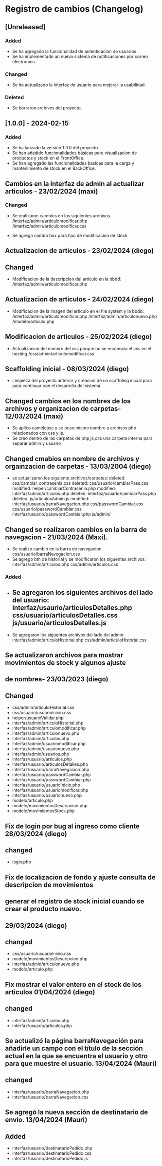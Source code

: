 # Registro de cambios (Changelog)

## [Unreleased]

### Added
- Se ha agregado la funcionalidad de autenticación de usuarios.
- Se ha implementado un nuevo sistema de notificaciones por correo electrónico.

### Changed
- Se ha actualizado la interfaz de usuario para mejorar la usabilidad.  

### Deleted
- Se borraron archivos del proyecto.

## [1.0.0] - 2024-02-15

### Added
- Se ha lanzado la versión 1.0.0 del proyecto.
- Se han añadido funcionalidades básicas para visualizacion de productos y stock en el FrontOffice.
- Se han agregado las funcionalidades basicas para la carga y mantenimiento de stock en el BackOffice. 


## Cambios en la interfaz de admin al actualizar articulos - 23/02/2024 (maxi)

### Changed
- Se realizaron cambios en los siguientes archivos. 
    /interfaz/admin/articulomodificar.php
    /interfaz/admin/articulomodificar.css

- Se agrego combo box para tipo de modificacion de stock

## Actualizacion de articulos - 23/02/2024 (diego)

## Changed
- Modificacion de la descripcion del articulo en la bbdd:
    /interfaz/admin/articulomodificar.php

## Actualizacion de articulos - 24/02/2024 (diego)
- Modificacion de la imagen del articulo en el file system y la bbdd:
    /interfaz/admin/articulomodificar.php
    /interfaz/admin/articulonuevo.php
    /modelo/articulo.php

## Modificacion de articulos - 25/02/2024 (diego)
- Actualizacion del nombre del css porque no se reconocia el css en el hosting
    /css/admin/articulomodificar.css

## Scaffolding inicial - 08/03/2024 (diego)
- Limpieza del proyecto anterior y creacion de un scaffoling inicial para 
para continuar con el desarrollo del sistema.

## Changed cambios en los nombres de los archivos y organizacion de carpetas- 12/03/2024 (maxi)
- Se aplico camelcase y se puso mismo nombre a archivos php relacionados con css y js.
- Se creo dentro de las carpetas de php,js,css una carpeta interna para separar admin y usuario

## Changed cmabios en nombre de archivos y orgainzacion de carpetas - 13/03/2004 (diego)
- se actualizaron los siguiente archivos/carpetas:
    deleted:    css/cambiar_contrasenia.css
    deleted:    css/usuario/cambiarPass.css
    modified:   helper/cambiarContrasenia.php
    modified:   interfaz/admin/articulos.php
    deleted:    interfaz/usuario/cambiarPass.php
    deleted:    js/articulosAdmin.js
    modified:   interfaz/usuario/barraNavegacion.php
    css/passwordCambiar.css
    css/usuario/passwordCambiar.css
    interfaz/usuario/passwordCambiar.php
    js/admin/

## Changed se realizaron cambios en la barra de navegacion - 21/03/2024 (Maxi).
- Se realizo cambio en la barra de navegacion. 
    css/usuario/barraNavegacion.css
- Se agrego btn de historial y se modificaron los siguentes archivos:
    interfaz/admin/articulos.php
    css/admin/articulos.css
    
### Added
- Se agregaron los siguientes archivos del lado del usuario:
    interfaz/usaurio/articulosDetalles.php
    css/usuario/articulosDetalles.css
    js/usuario/articulosDetalles.js
    ------------------------------
- Se agregaron los siguentes archivos del lado del admin:
    interfaz/admin/articuloHistorial.php
    css/admin/articuloHistorial.css

## Se actualizaron archivos para mostrar movimientos de stock y algunos ajuste
## de nombres- 23/03/2023 (diego)
## Changed 
-   css/admin/articuloHistorial.css
-   css/usuario/usuarioInicio.css
-   helper/usuarioValidar.php
-   interfaz/admin/articuloHistorial.php
-   interfaz/admin/articulomodificar.php
-   interfaz/admin/articulonuevo.php
-   interfaz/admin/articulos.php
-   interfaz/admin/usuariomodificar.php
-   interfaz/admin/usuarionuevo.php
-   interfaz/admin/usuarios.php
-   interfaz/usuario/articulos.php
-   interfaz/usuario/articulosDetalles.php
-   interfaz/usuario/barraNavegacion.php
-   interfaz/usuario/passwordCambiar.php
-   interfaz/usuario/passwordCambiar.php
-   interfaz/usuario/usuarioInicio.php
-   interfaz/usuario/usuariomodificar.php
-   interfaz/usuario/usuarionuevo.php
-   modelo/articulo.php
-   modelo/movimientosDescripcion.php
-   modelo/movimientosStock.php

## Fix de login por bug al ingreso como cliente 28/03/2024 (diego)
## changed
- login.php

## Fix de localizacion de fondo y ajuste consulta de descripcion de movimientos
## generar el registro de stock inicial cuando se crear el producto nuevo.
## 29/03/2024 (diego)
## changed
- css/usuario/usuarioInicio.css
- modelo/movimientosDescripcion.php
- interfaz/admin/articulonuevo.php
- modelo/articulo.php

## Fix mostrar el valor entero en el stock de los articulos 01/04/2024 (diego)
## changed
- interfaz/admin/articulos.php
- interfaz/usuario/articulos.php

## Se actualizó la página barraNavegación para añadirle un campo con el título de la sección actual en la que se encuentra el usuario y otro para que muestre el usuario. 13/04/2024 (Mauri)
## changed
- interfaz/usuario/barraNavegacion.php
- interfaz/usuario/barraNavegacion.css

## Se agregó la nueva sección de destinatario de envío. 13/04/2024 (Mauri)
## Added
- interfaz/usuario/destinatarioPedido.php
- interfaz/usuario/destinatarioPedido.css
- interfaz/usuario/destinatarioPedido.js